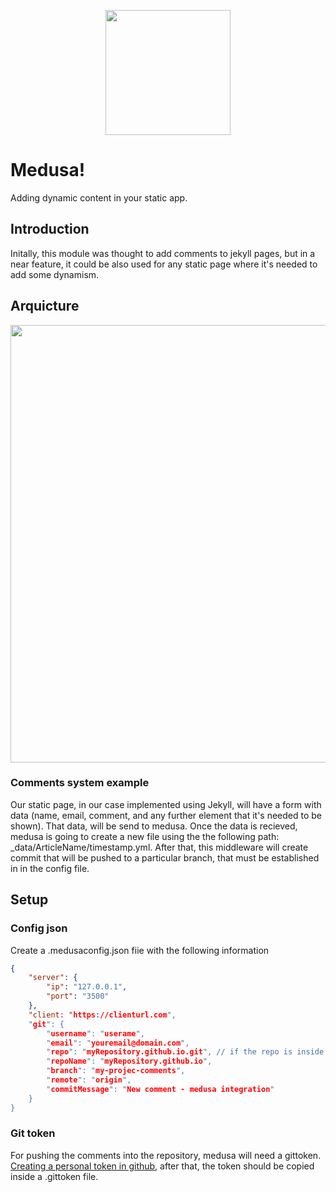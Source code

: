 <p align="center">
    <img src="https://cdn.pbrd.co/images/X9oDfxiv.png" width="200px"></img>
</p>

# Medusa!
Adding dynamic content in your static app.

## Introduction 
Initally, this module was thought to add comments to jekyll pages, but in a near feature, it could be also used for any static page where it's needed to add some dynamism. 

## Arquicture

<p align="center">
    <img src="https://cdn.pbrd.co/images/9xmbgFhvM.png" width="700px"></img>
</p>

### Comments system example
Our static page, in our case implemented using Jekyll, will have a form with data (name, email, comment, and any further element that it's needed to be shown). That data, will be send to medusa. Once the data is recieved, medusa is  going to create a new file using the the following path: _data/ArticleName/timestamp.yml. 
After that, this middleware will create commit that will be pushed to a particular branch, that must be established in in the config file. 

## Setup
### Config json 

Create a .medusaconfig.json fiie with the following information

```json
{
    "server": {
        "ip": "127.0.0.1",
        "port": "3500"
    },
    "client: "https://clienturl.com",
    "git": {
        "username": "userame",
        "email": "youremail@domain.com",
        "repo": "myRepository.github.io.git", // if the repo is inside an organization => organization/myRepository.github.io.git
        "repoName": "myRepository.github.io",
        "branch": "my-projec-comments",
        "remote": "origin",
        "commitMessage": "New comment - medusa integration"
    }
}
```

### Git token
For pushing the comments into the repository, medusa will need a gittoken. [Creating a personal token in github](https://help.github.com/articles/creating-a-personal-access-token-for-the-command-line/), after that, the token should be copied inside a .gittoken file.


